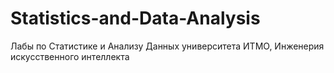 # Statistics-and-Data-Analysis
Лабы по Статистике и Анализу Данных университета ИТМО, Инженерия искусственного интеллекта
